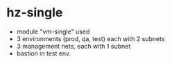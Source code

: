 # hz-single
- module "vm-single" used
- 3 environments (prod, qa, test) each with 2 subnets
- 3 management nets, each with 1 subnet
- bastion in test env.
